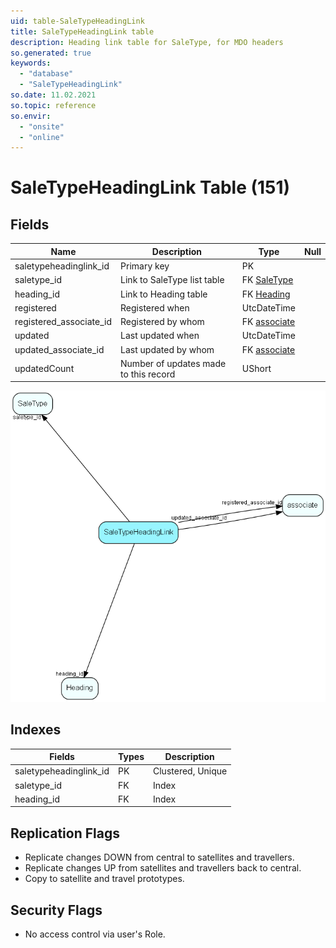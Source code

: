 ```yaml
---
uid: table-SaleTypeHeadingLink
title: SaleTypeHeadingLink table
description: Heading link table for SaleType, for MDO headers
so.generated: true
keywords:
  - "database"
  - "SaleTypeHeadingLink"
so.date: 11.02.2021
so.topic: reference
so.envir:
  - "onsite"
  - "online"
---
```


# SaleTypeHeadingLink Table (151)

## Fields

| Name | Description | Type | Null |
|------|-------------|------|:----:|
|saletypeheadinglink\_id|Primary key|PK| |
|saletype\_id|Link to SaleType list table|FK [SaleType](saletype.md)| |
|heading\_id|Link to Heading table|FK [Heading](heading.md)| |
|registered|Registered when|UtcDateTime| |
|registered\_associate\_id|Registered by whom|FK [associate](associate.md)| |
|updated|Last updated when|UtcDateTime| |
|updated\_associate\_id|Last updated by whom|FK [associate](associate.md)| |
|updatedCount|Number of updates made to this record|UShort| |


![SaleTypeHeadingLink table relationship diagram](./media/SaleTypeHeadingLink.png)

## Indexes

| Fields | Types | Description |
|--------|-------|-------------|
|saletypeheadinglink\_id |PK |Clustered, Unique |
|saletype\_id |FK |Index |
|heading\_id |FK |Index |

## Replication Flags

* Replicate changes DOWN from central to satellites and travellers.
* Replicate changes UP from satellites and travellers back to central.
* Copy to satellite and travel prototypes.

## Security Flags

* No access control via user's Role.

